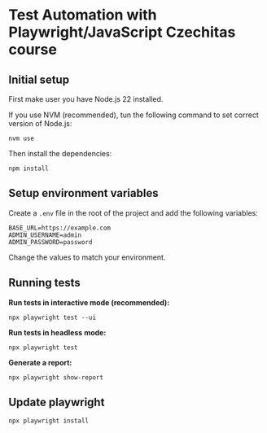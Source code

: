 # Test Automation with Playwright/JavaScript Czechitas course

## Initial setup
First make user you have Node.js 22 installed. 

If you use NVM (recommended), tun the following command to set correct version of Node.js:
```
nvm use
```

Then install the dependencies:
```
npm install
```

## Setup environment variables
Create a `.env` file in the root of the project and add the following variables:
```
BASE_URL=https://example.com
ADMIN_USERNAME=admin
ADMIN_PASSWORD=password
```
Change the values to match your environment.

## Running tests

**Run tests in interactive mode (recommended):**
```
npx playwright test --ui
```

**Run tests in headless mode:**
```
npx playwright test
```

**Generate a report:**
```
npx playwright show-report
```

## Update playwright
```
npx playwright install 
```